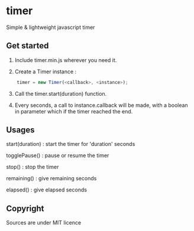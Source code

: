 timer
=====

Simple &amp; lightweight javascript timer


## Get started

1. Include timer.min.js wherever you need it.

2. Create a Timer instance :

```javascript
	timer = new Timer(<callback>, <instance>);
```

3. Call the timer.start(duration) function.

4. Every seconds, a call to instance.callback will be made, with a boolean in parameter which if the timer reached the end.


## Usages

start(duration) : start the timer for 'duration' seconds

togglePause() : pause or resume the timer

stop() : stop the timer

remaining() : give remaining seconds

elapsed() : give elapsed seconds


## Copyright

Sources are under MIT licence